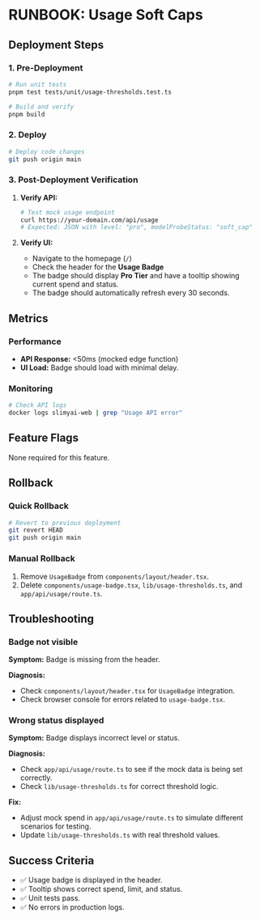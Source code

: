 # RUNBOOK: Usage Soft Caps

## Deployment Steps

### 1. Pre-Deployment

```bash
# Run unit tests
pnpm test tests/unit/usage-thresholds.test.ts

# Build and verify
pnpm build
```

### 2. Deploy

```bash
# Deploy code changes
git push origin main
```

### 3. Post-Deployment Verification

1. **Verify API:**
   ```bash
   # Test mock usage endpoint
   curl https://your-domain.com/api/usage
   # Expected: JSON with level: "pro", modelProbeStatus: "soft_cap"
   ```

2. **Verify UI:**
   - Navigate to the homepage (`/`)
   - Check the header for the **Usage Badge**
   - The badge should display **Pro Tier** and have a tooltip showing current spend and status.
   - The badge should automatically refresh every 30 seconds.

## Metrics

### Performance
- **API Response:** <50ms (mocked edge function)
- **UI Load:** Badge should load with minimal delay.

### Monitoring

```bash
# Check API logs
docker logs slimyai-web | grep "Usage API error"
```

## Feature Flags

None required for this feature.

## Rollback

### Quick Rollback

```bash
# Revert to previous deployment
git revert HEAD
git push origin main
```

### Manual Rollback

1. Remove `UsageBadge` from `components/layout/header.tsx`.
2. Delete `components/usage-badge.tsx`, `lib/usage-thresholds.ts`, and `app/api/usage/route.ts`.

## Troubleshooting

### Badge not visible

**Symptom:** Badge is missing from the header.

**Diagnosis:**
- Check `components/layout/header.tsx` for `UsageBadge` integration.
- Check browser console for errors related to `usage-badge.tsx`.

### Wrong status displayed

**Symptom:** Badge displays incorrect level or status.

**Diagnosis:**
- Check `app/api/usage/route.ts` to see if the mock data is being set correctly.
- Check `lib/usage-thresholds.ts` for correct threshold logic.

**Fix:**
- Adjust mock spend in `app/api/usage/route.ts` to simulate different scenarios for testing.
- Update `lib/usage-thresholds.ts` with real threshold values.

## Success Criteria

- ✅ Usage badge is displayed in the header.
- ✅ Tooltip shows correct spend, limit, and status.
- ✅ Unit tests pass.
- ✅ No errors in production logs.
